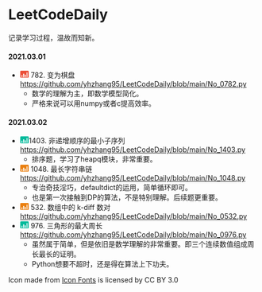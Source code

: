# LeetCodeDaily

记录学习过程，温故而知新。

[comment]: <> (   <img src="icons/hard_icon.png" height='14'>   )
[comment]: <> (   <img src="icons/medi_icon.png" height='14'>   )
[comment]: <> (   <img src="icons/easy_icon.png" height='14'>   )

#### **2021.03.01**
+ <img src="icons/hard_icon.png" height='14'> 782. 变为棋盘 https://github.com/yhzhang95/LeetCodeDaily/blob/main/No_0782.py
	- 数学的理解为主，即数学模型简化。
	- 严格来说可以用numpy或者c提高效率。

#### **2021.03.02**
+ <img src="icons/easy_icon.png" height='14'>1403. 非递增顺序的最小子序列 https://github.com/yhzhang95/LeetCodeDaily/blob/main/No_1403.py
	- 排序题，学习了heapq模块，非常重要。
+ <img src="icons/medi_icon.png" height='14'> 1048. 最长字符串链 https://github.com/yhzhang95/LeetCodeDaily/blob/main/No_1048.py
	- 专治奇技淫巧，defaultdict的运用，简单循环即可。
	- 也是第一次接触到DP的算法，不是特别理解。后续题更重要。
+ <img src="icons/medi_icon.png" height='14'> 532. 数组中的 k-diff 数对 https://github.com/yhzhang95/LeetCodeDaily/blob/main/No_0532.py
+ <img src="icons/easy_icon.png" height='14'> 976. 三角形的最大周长 https://github.com/yhzhang95/LeetCodeDaily/blob/main/No_0976.py
	- 虽然属于简单，但是依旧是数学理解的非常重要。即三个连续数值组成周长最长的证明。
	- Python想要不超时，还是得在算法上下功夫。




<div>Icon made from <a href="http://www.onlinewebfonts.com/icon">Icon Fonts</a> is licensed by CC BY 3.0</div>
